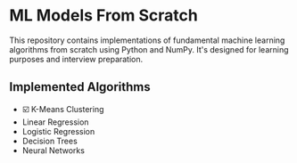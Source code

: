 # ML Models From Scratch

This repository contains implementations of fundamental machine learning algorithms from scratch using Python and NumPy. It's designed for learning purposes and interview preparation.

## Implemented Algorithms

- ☑️ K-Means Clustering
- Linear Regression
- Logistic Regression
- Decision Trees 
- Neural Networks 